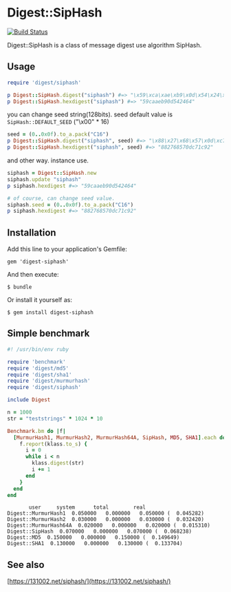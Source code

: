 # Digest::SipHash

[![Build Status](https://travis-ci.org/ksss/digest-siphash.png)](https://travis-ci.org/ksss/digest-siphash)

Digest::SipHash is a class of message digest use algorithm SipHash.

## Usage

```ruby
require 'digest/siphash'

p Digest::SipHash.digest("siphash") #=> "\x59\xca\xae\xb9\x0d\x54\x24\x64"
p Digest::SipHash.hexdigest("siphash") #=> "59caaeb90d542464"
```

you can change seed string(128bits).
seed default value is `SipHash::DEFAULT_SEED` ("\x00" * 16)

```ruby
seed = (0..0x0f).to_a.pack("C16")
p Digest::SipHash.digest("siphash", seed) #=> "\x88\x27\x68\x57\x0d\xc7\x1c\x92"
p Digest::SipHash.hexdigest("siphash", seed) #=> "882768570dc71c92"
```

and other way. instance use.

```ruby
siphash = Digest::SipHash.new
siphash.update "siphash"
p siphash.hexdigest #=> "59caaeb90d542464"

# of course, can change seed value.
siphash.seed = (0..0x0f).to_a.pack("C16")
p siphash.hexdigest #=> "882768570dc71c92"
```

## Installation

Add this line to your application's Gemfile:

    gem 'digest-siphash'

And then execute:

    $ bundle

Or install it yourself as:

    $ gem install digest-siphash

## Simple benchmark

```ruby
#! /usr/bin/env ruby

require 'benchmark'
require 'digest/md5'
require 'digest/sha1'
require 'digest/murmurhash'
require 'digest/siphash'

include Digest

n = 1000
str = "teststrings" * 1024 * 10

Benchmark.bm do |f|
  [MurmurHash1, MurmurHash2, MurmurHash64A, SipHash, MD5, SHA1].each do |klass|
    f.report(klass.to_s) {
      i = 0
      while i < n
        klass.digest(str)
        i += 1
      end
    }
  end
end
```

```
       user     system      total        real
Digest::MurmurHash1  0.050000   0.000000   0.050000 (  0.045282)
Digest::MurmurHash2  0.030000   0.000000   0.030000 (  0.032420)
Digest::MurmurHash64A  0.020000   0.000000   0.020000 (  0.015310)
Digest::SipHash  0.070000   0.000000   0.070000 (  0.068238)
Digest::MD5  0.150000   0.000000   0.150000 (  0.149649)
Digest::SHA1  0.130000   0.000000   0.130000 (  0.133704)
```

## See also

[https://131002.net/siphash/](https://131002.net/siphash/)
